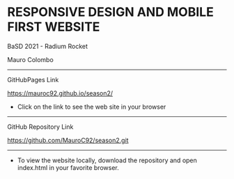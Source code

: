 # RESPONSIVE DESIGN AND MOBILE FIRST WEBSITE

BaSD 2021 - Radium Rocket

Mauro Colombo

---

GitHubPages Link

<https://mauroc92.github.io/season2/>

* Click on the link to see the web site in your browser

---

GitHub Repository Link

<https://github.com/MauroC92/season2.git>

---

* To view the website locally, download the repository and open index.html in your favorite browser.